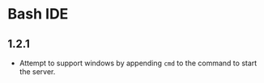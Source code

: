 # Bash IDE

## 1.2.1

- Attempt to support windows by appending `cmd` to the command to start the
  server.
